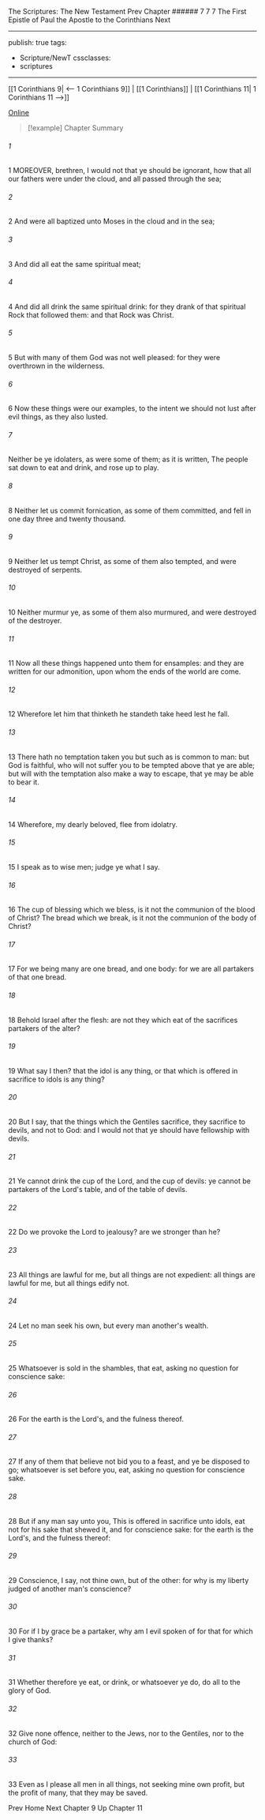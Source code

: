 The Scriptures: The New Testament
Prev
Chapter ###### 7
7 7 The First Epistle of Paul the Apostle to the Corinthians
Next

---
publish: true
tags:
  - Scripture/NewT
cssclasses:
  - scriptures
---
[[1 Corinthians 9| <-- 1 Corinthians 9]] | [[1 Corinthians]] | [[1 Corinthians 11| 1 Corinthians 11 -->]]

[Online](https://churchofjesuschrist.org/study/scriptures/nt/1-cor/10?lang=eng)

>[!example] Chapter Summary
>
###### 1
1 MOREOVER, brethren, I would not that ye should be ignorant, how that all our fathers were under the cloud, and all passed through the sea;
###### 2
2 And were all baptized unto Moses in the cloud and in the sea;
###### 3
3 And did all eat the same spiritual meat;
###### 4
4 And did all drink the same spiritual drink: for they drank of that spiritual Rock that followed them: and that Rock was Christ.
###### 5
5 But with many of them God was not well pleased: for they were overthrown in the wilderness.
###### 6
6 Now these things were our examples, to the intent we should not lust after evil things, as they also lusted.
###### 7
Neither be ye idolaters, as were some of them; as it is written, The people sat down to eat and drink, and rose up to play.
###### 8
8 Neither let us commit fornication, as some of them committed, and fell in one day three and twenty thousand.
###### 9
9 Neither let us tempt Christ, as some of them also tempted, and were destroyed of serpents.
###### 10
10 Neither murmur ye, as some of them also murmured, and were destroyed of the destroyer.
###### 11
11 Now all these things happened unto them for ensamples: and they are written for our admonition, upon whom the ends of the world are come.
###### 12
12 Wherefore let him that thinketh he standeth take heed lest he fall.
###### 13
13 There hath no temptation taken you but such as is common to man: but God is faithful, who will not suffer you to be tempted above that ye are able; but will with the temptation also make a way to escape, that ye may be able to bear it.
###### 14
14 Wherefore, my dearly beloved, flee from idolatry.
###### 15
15 I speak as to wise men; judge ye what I say.
###### 16
16 The cup of blessing which we bless, is it not the communion of the blood of Christ? The bread which we break, is it not the communion of the body of Christ?
###### 17
17 For we being many are one bread, and one body: for we are all partakers of that one bread.
###### 18
18 Behold Israel after the flesh: are not they which eat of the sacrifices partakers of the alter?
###### 19
19 What say I then? that the idol is any thing, or that which is offered in sacrifice to idols is any thing?
###### 20
20 But I say, that the things which the Gentiles sacrifice, they sacrifice to devils, and not to God: and I would not that ye should have fellowship with devils.
###### 21
21 Ye cannot drink the cup of the Lord, and the cup of devils: ye cannot be partakers of the Lord's table, and of the table of devils.
###### 22
22 Do we provoke the Lord to jealousy? are we stronger than he?
###### 23
23 All things are lawful for me, but all things are not expedient: all things are lawful for me, but all things edify not.
###### 24
24 Let no man seek his own, but every man another's wealth.
###### 25
25 Whatsoever is sold in the shambles, that eat, asking no question for conscience sake:
###### 26
26 For the earth is the Lord's, and the fulness thereof.
###### 27
27 If any of them that believe not bid you to a feast, and ye be disposed to go; whatsoever is set before you, eat, asking no question for conscience sake.
###### 28
28 But if any man say unto you, This is offered in sacrifice unto idols, eat not for his sake that shewed it, and for conscience sake: for the earth is the Lord's, and the fulness thereof:
###### 29
29 Conscience, I say, not thine own, but of the other: for why is my liberty judged of another man's conscience?
###### 30
30 For if I by grace be a partaker, why am I evil spoken of for that for which I give thanks?
###### 31
31 Whether therefore ye eat, or drink, or whatsoever ye do, do all to the glory of God.
###### 32
32 Give none offence, neither to the Jews, nor to the Gentiles, nor to the church of God:
###### 33
33 Even as I please all men in all things, not seeking mine own profit, but the profit of many, that they may be saved.

Prev
Home
Next
Chapter 9
Up
Chapter 11



